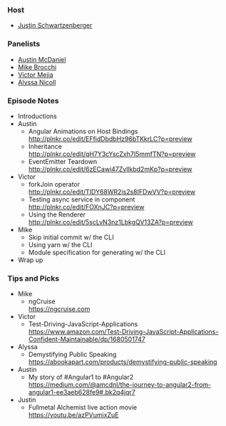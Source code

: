 ### Host
+ [Justin Schwartzenberger](https://twitter.com/schwarty)

### Panelists
+ [Austin McDaniel](https://twitter.com/amcdnl)
+ [Mike Brocchi](https://twitter.com/Brocco)
+ [Victor Mejia](https://twitter.com/_victormejia)
+ [Alyssa Nicoll](https://twitter.com/AlyssaNicoll)

### Episode Notes
+ Introductions
+ Austin
  + Angular Animations on Host Bindings  
    <http://plnkr.co/edit/EFfidDbdbHz96bTKkrLC?p=preview>
  + Inheritance  
    <http://plnkr.co/edit/qH7Y3cYscZxh7I5mmfTN?p=preview>
  + EventEmitter Teardown  
    <http://plnkr.co/edit/6zECawi47Zvllkbd2mKp?p=preview>
+ Victor
  + forkJoin operator  
    <http://plnkr.co/edit/TIDY68WR2is2s8IFDwVV?p=preview>
  + Testing async service in component  
    <http://plnkr.co/edit/FOXnJC?p=preview>
  + Using the Renderer  
    <http://plnkr.co/edit/5scLvN3nz1LbkgQV13ZA?p=preview>
+ Mike
  + Skip initial commit w/ the CLI
  + Using yarn w/ the CLI
  + Module specification for generating w/ the CLI
+ Wrap up

### Tips and Picks
+ Mike
  + ngCruise  
    <https://ngcruise.com>
+ Victor
  + Test-Driving-JavaScript-Applications  
    <https://www.amazon.com/Test-Driving-JavaScript-Applications-Confident-Maintainable/dp/1680501747>
+ Alyssa
  + Demystifying Public Speaking  
    <https://abookapart.com/products/demystifying-public-speaking>
+ Austin
  + My story of #Angular1 to #Angular2  
    <https://medium.com/@amcdnl/the-journey-to-angular2-from-angular1-ee3aeb628fe9#.bk2q4jqr7>
+ Justin
  + Fullmetal Alchemist live action movie  
    <https://youtu.be/azPVumixZuE>

